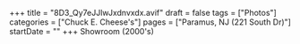 +++
title = "8D3_Qy7eJJlwJxdnvxdx.avif"
draft = false
tags = ["Photos"]
categories = ["Chuck E. Cheese's"]
pages = ["Paramus, NJ (221 South Dr)"]
startDate = ""
+++
Showroom (2000's)
